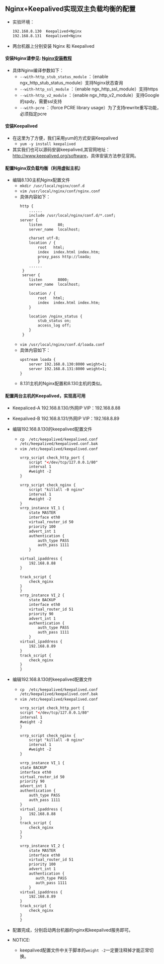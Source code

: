 ## Nginx+Keepalived实现双主负载均衡的配置
- 实验环境： 
  ``` xml
  192.168.8.130  Keepalived+Nginx
  192.168.8.131  Keepalived+Nginx
  ```
- 两台机器上分别安装 Nginx 和 Keepalived
#### 安装Nginx请参见: [Nginx安装教程](Nginx-Install.md)
- 具体Nginx编译参数如下：
  - `--with-http_stub_status_module`     ：（enable ngx_http_stub_status_module）支持Nginx状态查询
  - `--with-http_ssl_module`             ：（enable ngx_http_ssl_module）支持https
  - `--with-http_v2_module`              ：（enable ngx_http_v2_module）支持Google的spdy，需要ssl支持
  - `--with-pcre`                        ：（force PCRE library usage）为了支持rewrite重写功能，必须指定pcre
  

#### 安装Keepalived
- 在这里为了方便，我们采用yum的方式安装Keepalived
  - `yum -y install keepalived`
- 其实我们也可以源码安装keepalived,其官网地址：<http://www.keepalived.org/software>，具体安装方法参见官网。


#### 配置Nginx双负载均衡（利用虚拟主机）
- 编辑8.130主机Nginx配置文件
  - `mkdir /usr/local/nginx/conf.d`
  - `vim /usr/local/nginx/conf/nginx.conf`
  - 具体内容如下：
    ``` xml
    http {
        ......
        include /usr/local/nginx/conf.d/*.conf;
    server {
        listen       80;
        server_name  localhost;

        charset utf-8;
        location / {
            root   html;
            index  index.html index.htm;
            proxy_pass http://loada;
            }
        ......
     }
     server {
        listen       8000;
        server_name  localhost;

        location / {
            root   html;
            index  index.html index.htm;
        }

        location /nginx_status {
            stub_status on;
            access_log off;
        }
     }
     ```
   - `vim /usr/local/nginx/conf.d/loada.conf`
   - 具体内容如下：
     ``` xml
     upstream loada {
         server 192.168.8.130:8000 weight=1;
         server 192.168.8.131:8000 weight=1;
     }
     ```
   - 8.131主机的Nginx配置和8.130主机的类似。
   
#### 配置两台主机的Keepalived，实现高可用
- Keepaliced-A 192.168.8.130/外网IP  VIP：192.168.8.88
- Keepalived-B 192.168.8.131/外网IP  VIP：192.168.8.89

- 编辑192.168.8.130的keepalived配置文件
  - `cp  /etc/keepalived/keepalived.conf /etc/keepalived/keepalived.conf.bak`
  - `vim /etc/keepalived/keepalived.conf`
    ``` xml
    vrrp_script check_http_port {
        script "</dev/tcp/127.0.0.1/80"
        interval 1
        #weight -2
    }

    vrrp_script check_nginx {
        script "killall -0 nginx"
        interval 1
        #weight -2
    }
    vrrp_instance VI_1 {
        state MASTER
        interface eth0
        virtual_router_id 50
        priority 100
        advert_int 1
        authentication {
            auth_type PASS
            auth_pass 1111
        }
    
    virtual_ipaddress {
        192.168.8.88
    }

    track_script {
        check_nginx
    }
    }
    vrrp_instance VI_2 {
        state BACKUP
        interface eth0
        virtual_router_id 51
        priority 90
        advert_int 1
        authentication {
            auth_type PASS
            auth_pass 1111
        }
    virtual_ipaddress {
        192.168.8.89
    }
    track_script {
        check_nginx
    }
    }
    ```
- 编辑192.168.8.130的keepalived配置文件
  - `cp  /etc/keepalived/keepalived.conf /etc/keepalived/keepalived.conf.bak`
  - `vim /etc/keepalived/keepalived.conf`
    ``` xml
    vrrp_script check_http_port {
    script "</dev/tcp/127.0.0.1/80"
    interval 1
    #weight -2
    }

    vrrp_script check_nginx {
        script "killall -0 nginx"
        interval 1
        #weight -2
    }
    
    vrrp_instance VI_1 {
    state BACKUP
    interface eth0
    virtual_router_id 50
    priority 90
    advert_int 1
    authentication {
        auth_type PASS
        auth_pass 1111
    }
    virtual_ipaddress {
        192.168.8.88
    }
    track_script {
        check_nginx
    }
    }

    vrrp_instance VI_2 {
        state MASTER
        interface eth0
        virtual_router_id 51
        priority 100
        advert_int 1
        authentication {
           auth_type PASS
           auth_pass 1111
        }
    virtual_ipaddress {
        192.168.8.89
    }
    track_script {
        check_nginx
    }
    }
    ```
- 配置完成，分别启动两台机器的nginx和keepalived服务即可。
- NOTICE:
  - keepalived配置文件中关于脚本的`weight -2`一定要注释掉才能正常切换。

  

    



  
  
